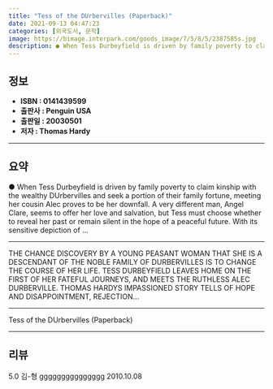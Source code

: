 ```yaml
---
title: "Tess of the DUrbervilles (Paperback)"
date: 2021-09-13 04:47:23
categories: [외국도서, 문학]
image: https://bimage.interpark.com/goods_image/7/5/8/5/2387585s.jpg
description: ● When Tess Durbeyfield is driven by family poverty to claim kinship with the wealthy DUrbervilles and seek a portion of their family fortune, meeting her cous
---
```


## **정보**

- **ISBN : 0141439599**
- **출판사 : Penguin USA**
- **출판일 : 20030501**
- **저자 : Thomas Hardy**

------



## **요약**

●  When Tess Durbeyfield is driven by family poverty to claim kinship with the wealthy DUrbervilles and seek a portion of their family fortune, meeting her cousin Alec proves to be her downfall. A very different man, Angel Clare, seems to offer her love and salvation, but Tess must choose whether to reveal her past or remain silent in the hope of a peaceful future. With its sensitive depiction of ...

------

THE CHANCE DISCOVERY BY A YOUNG PEASANT WOMAN THAT SHE IS A DESCENDANT OF THE NOBLE FAMILY OF DURBERVILLES IS TO CHANGE THE COURSE OF HER LIFE. TESS DURBEYFIELD LEAVES HOME ON THE FIRST OF HER FATEFUL JOURNEYS, AND MEETS THE RUTHLESS ALEC DURBERVILLE. THOMAS HARDYS IMPASSIONED STORY TELLS OF HOPE AND DISAPPOINTMENT, REJECTION... 

------


Tess of the DUrbervilles (Paperback) 

------


## **리뷰** 

5.0 김-형 ggggggggggggggg 2010.10.08 <br/>